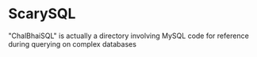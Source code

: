 # ScarySQL

"ChalBhaiSQL" is actually a directory involving MySQL code for reference during querying on complex databases
